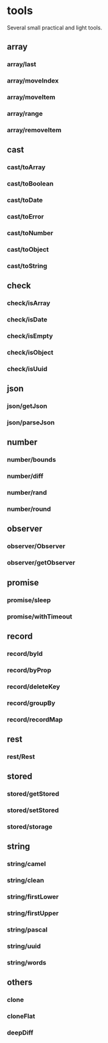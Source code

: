 # tools

Several small practical and light tools.

## array
### array/last
### array/moveIndex
### array/moveItem
### array/range
### array/removeItem

## cast
### cast/toArray
### cast/toBoolean
### cast/toDate
### cast/toError
### cast/toNumber
### cast/toObject
### cast/toString

## check
### check/isArray
### check/isDate
### check/isEmpty
### check/isObject
### check/isUuid

## json
### json/getJson
### json/parseJson

## number
### number/bounds
### number/diff
### number/rand
### number/round

## observer
### observer/Observer
### observer/getObserver

## promise
### promise/sleep
### promise/withTimeout

## record
### record/byId
### record/byProp
### record/deleteKey
### record/groupBy
### record/recordMap

## rest
### rest/Rest

## stored
### stored/getStored
### stored/setStored
### stored/storage

## string
### string/camel
### string/clean
### string/firstLower
### string/firstUpper
### string/pascal
### string/uuid
### string/words

## others
### clone
### cloneFlat
### deepDiff
